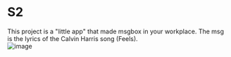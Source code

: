 # S2

This project is a "little app" that made msgbox in your workplace. The msg is the lyrics of the Calvin Harris song (Feels). <br>
![image](https://user-images.githubusercontent.com/102476175/201752620-8e4b5ea9-ab51-4cdd-9b11-d8ff07acfc0a.png)
